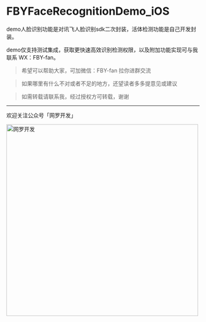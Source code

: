 # FBYFaceRecognitionDemo_iOS
demo人脸识别功能是对讯飞人脸识别sdk二次封装，活体检测功能是自己开发封装。

demo仅支持测试集成，获取更快速高效识别检测权限，以及附加功能实现可与我联系 WX：FBY-fan。

> 希望可以帮助大家，可加微信：FBY-fan 拉你进群交流

> 如果哪里有什么不对或者不足的地方，还望读者多多提意见或建议

> 如需转载请联系我，经过授权方可转载，谢谢

***
欢迎关注公众号「网罗开发」

<img width="500" alt="网罗开发" src="https://user-images.githubusercontent.com/24238160/131977235-0938b244-820d-472d-a708-5b4a3ea39f6e.png">


